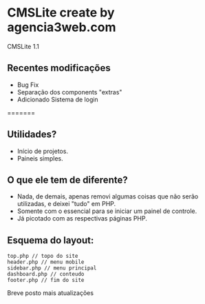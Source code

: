 # CMSLite create by agencia3web.com
CMSLite 1.1


## Recentes modificações
- Bug Fix
- Separação dos components "extras"
- Adicionado Sistema de login  

=======

## Utilidades?
- Início de projetos.
- Paineis simples.

## O que ele tem de diferente?
- Nada, de demais, apenas removi algumas coisas que não serão utilizadas, e deixei "tudo" em PHP.
- Somente com o essencial para se iniciar um painel de controle.
- Já picotado com as respectivas páginas PHP.

## Esquema do layout:
```
top.php // topo do site
header.php // menu mobile
sidebar.php // menu principal
dashboard.php // conteudo
footer.php // fim do site
```

Breve posto mais atualizações
